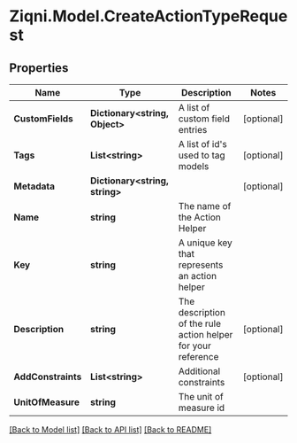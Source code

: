 
# Ziqni.Model.CreateActionTypeRequest

## Properties

Name | Type | Description | Notes
------------ | ------------- | ------------- | -------------
**CustomFields** | **Dictionary&lt;string, Object&gt;** | A list of custom field entries | [optional] 
**Tags** | **List&lt;string&gt;** | A list of id&#39;s used to tag models | [optional] 
**Metadata** | **Dictionary&lt;string, string&gt;** |  | [optional] 
**Name** | **string** | The name of the Action Helper | 
**Key** | **string** | A unique key that represents an action helper | 
**Description** | **string** | The description of the rule action helper for your reference | [optional] 
**AddConstraints** | **List&lt;string&gt;** | Additional constraints | [optional] 
**UnitOfMeasure** | **string** | The unit of measure id | 

[[Back to Model list]](../README.md#documentation-for-models)
[[Back to API list]](../README.md#documentation-for-api-endpoints)
[[Back to README]](../README.md)

